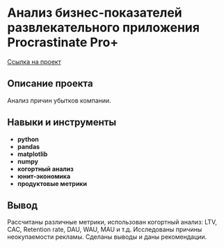 # Анализ бизнес-показателей развлекательного приложения Procrastinate Pro+

[Ссылка на проект](https://github.com/runinred/yandex_practicum/blob/main/Mobile%20app%20analysis/Mobile%20app%20analysis.ipynb)

## Описание проекта

Анализ причин убытков компании.



## Навыки и инструменты

- **python**
- **pandas**
- **matplotlib**
- **numpy**
- **когортный анализ**
- **юнит-экономика**
- **продуктовые метрики**




## Вывод

Рассчитаны различные метрики, использован когортный анализ: LTV, CAC, Retention rate, DAU, WAU, MAU и т.д. Исследованы причины неокупаемости рекламы. Сделаны выводы и даны рекомендации.
